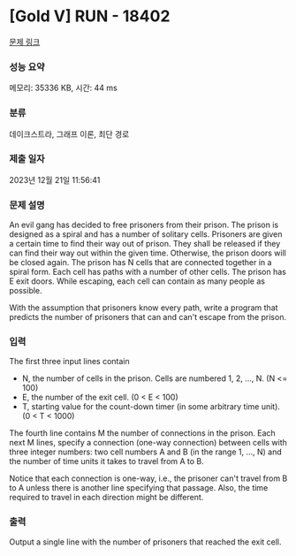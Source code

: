 # [Gold V] RUN - 18402 

[문제 링크](https://www.acmicpc.net/problem/18402) 

### 성능 요약

메모리: 35336 KB, 시간: 44 ms

### 분류

데이크스트라, 그래프 이론, 최단 경로

### 제출 일자

2023년 12월 21일 11:56:41

### 문제 설명

<p>An evil gang has decided to free prisoners from their prison. The prison is designed as a spiral and has a number of solitary cells. Prisoners are given a certain time to find their way out of prison. They shall be released if they can find their way out within the given time. Otherwise, the prison doors will be closed again. The prison has N cells that are connected together in a spiral form. Each cell has paths with a number of other cells. The prison has E exit doors. While escaping, each cell can contain as many people as possible.</p>

<p>With the assumption that prisoners know every path, write a program that predicts the number of prisoners that can and can't escape from the prison.</p>

### 입력 

 <p>The first three input lines contain</p>

<ul>
	<li>N, the number of cells in the prison. Cells are numbered 1, 2, ..., N. (N <= 100)</li>
	<li>E, the number of the exit cell. (0 < E < 100)</li>
	<li>T, starting value for the count-down timer (in some arbitrary time unit). (0 < T < 1000)</li>
</ul>

<p>The fourth line contains M the number of connections in the prison. Each next M lines, specify a connection (one-way connection) between cells with three integer numbers: two cell numbers A and B (in the range 1, ..., N) and the number of time units it takes to travel from A to B.</p>

<p>Notice that each connection is one-way, i.e., the prisoner can't travel from B to A unless there is another line specifying that passage. Also, the time required to travel in each direction might be different.</p>

### 출력 

 <p>Output a single line with the number of prisoners that reached the exit cell.</p>

